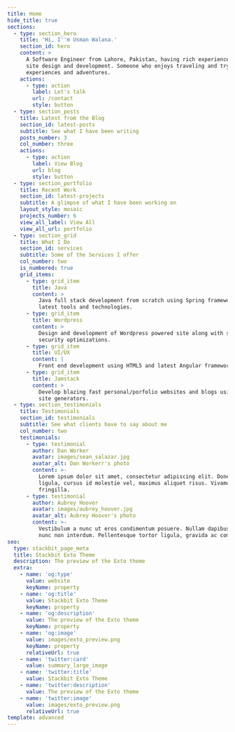 ```yaml
---
title: Home
hide_title: true
sections:
  - type: section_hero
    title: 'Hi, I''m Usman Walana.'
    section_id: hero
    content: >
      A Software Engineer from Lahore, Pakistan, having rich experience in web
      site design and development. Someone who enjoys traveling and trying new
      experiences and adventures.
    actions:
      - type: action
        label: Let's talk
        url: /contact
        style: button
  - type: section_posts
    title: Latest from the Blog
    section_id: latest-posts
    subtitle: See what I have been writing
    posts_number: 3
    col_number: three
    actions:
      - type: action
        label: View Blog
        url: blog
        style: button
  - type: section_portfolio
    title: Recent Work
    section_id: latest-projects
    subtitle: A glimpse of what I have been working on
    layout_style: mosaic
    projects_number: 6
    view_all_label: View All
    view_all_url: portfolio
  - type: section_grid
    title: What I Do
    section_id: services
    subtitle: Some of the Services I offer
    col_number: two
    is_numbered: true
    grid_items:
      - type: grid_item
        title: Java
        content: >
          Java full stack development from scratch using Spring framework and
          latest tools and technologies.
      - type: grid_item
        title: Wordpress
        content: >
          Design and development of Wordpress powered site along with speed and
          security optimizations.
      - type: grid_item
        title: UI/UX
        content: |
          Front end development using HTML5 and latest Angular frameworks.
      - type: grid_item
        title: Jamstack
        content: >
          Develop blazing fast personal/porfolio websites and blogs using static
          site generators.
  - type: section_testimonials
    title: Testimonials
    section_id: testimonials
    subtitle: See what clients have to say about me
    col_number: two
    testimonials:
      - type: testimonial
        author: Dan Worker
        avatar: images/sean_salazar.jpg
        avatar_alt: Dan Workerr's photo
        content: >-
          Lorem ipsum dolor sit amet, consectetur adipiscing elit. Donec nisl
          ligula, cursus id molestie vel, maximus aliquet risus. Vivamus in nibh
          fringilla.
      - type: testimonial
        author: Aubrey Hoover
        avatar: images/aubrey_hoover.jpg
        avatar_alt: Aubrey Hoover's photo
        content: >-
          Vestibulum a nunc ut eros condimentum posuere. Nullam dapibus quis
          nunc non interdum. Pellentesque tortor ligula, gravida ac commodo eu.
seo:
  type: stackbit_page_meta
  title: Stackbit Exto Theme
  description: The preview of the Exto theme
  extra:
    - name: 'og:type'
      value: website
      keyName: property
    - name: 'og:title'
      value: Stackbit Exto Theme
      keyName: property
    - name: 'og:description'
      value: The preview of the Exto theme
      keyName: property
    - name: 'og:image'
      value: images/exto_preview.png
      keyName: property
      relativeUrl: true
    - name: 'twitter:card'
      value: summary_large_image
    - name: 'twitter:title'
      value: Stackbit Exto Theme
    - name: 'twitter:description'
      value: The preview of the Exto theme
    - name: 'twitter:image'
      value: images/exto_preview.png
      relativeUrl: true
template: advanced
---
```


